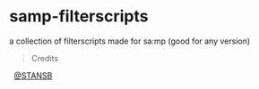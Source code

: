 # samp-filterscripts

a collection of filterscripts made for sa:mp (good for any version)



>Credits

&nbsp;&nbsp;[@STANSB](https://github.com/ST4NSB/)

